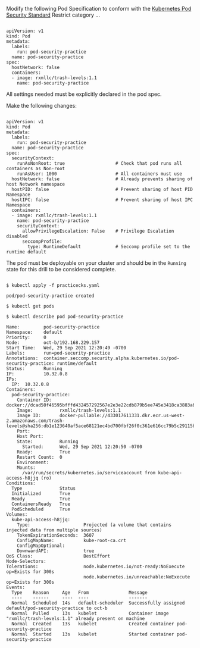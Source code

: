 <!-- CKS Self-Study Mod 5 -->

Modify the following Pod Specification to conform with the [Kubernetes Pod Security Standard](https://kubernetes.io/docs/concepts/security/pod-security-standards/) Restrict category
...
<pre class="wp-block-code"><code>
apiVersion: v1
kind: Pod
metadata:
  labels:
    run: pod-security-practice
  name: pod-security-practice
spec:
  hostNetwork: false
  containers:
  - image: rxmllc/trash-levels:1.1
    name: pod-security-practice
</code></pre>

All settings needed must be explicitly declared in the pod spec.

Make the following changes:

<pre class="wp-block-code"><code>
apiVersion: v1
kind: Pod
metadata:
  labels:
    run: pod-security-practice
  name: pod-security-practice
spec:
  securityContext:
    runAsNonRoot: true                   # Check that pod runs all containers as Non-root
    runAsUser: 1000                      # All containers must use
  hostNetwork: false                     # Already prevents sharing of host Network namespace
  hostPID: false                         # Prevent sharing of host PID Namespace
  hostIPC: false                         # Prevent sharing of host IPC Namespace
  containers:
  - image: rxmllc/trash-levels:1.1
    name: pod-security-practice
    securityContext:
      allowPrivilegeEscalation: False    # Privilege Escalation disabled
      seccompProfile:
        type: RuntimeDefault             # Seccomp profile set to the runtime default
</code></pre>



The pod must be deployable on your cluster and should be in the <code>Running</code> state for this drill to be considered complete.

<pre class="wp-block-code"><code>
$ kubectl apply -f practicecks.yaml

pod/pod-security-practice created

$ kubectl get pods

$ kubectl describe pod pod-security-practice

Name:         pod-security-practice
Namespace:    default
Priority:     0
Node:         oct-b/192.168.229.157
Start Time:   Wed, 29 Sep 2021 12:20:49 -0700
Labels:       run=pod-security-practice
Annotations:  container.seccomp.security.alpha.kubernetes.io/pod-security-practice: runtime/default
Status:       Running
IP:           10.32.0.8
IPs:
  IP:  10.32.0.8
Containers:
  pod-security-practice:
    Container ID:   docker://dcad50f46595bfffd432457292567e2e3e22cdb879b5ee745e3418ca3883abb4
    Image:          rxmllc/trash-levels:1.1
    Image ID:       docker-pullable://433017611331.dkr.ecr.us-west-2.amazonaws.com/trash-levels@sha256:db1e123640af5ace68121ec4bd700fbf26f0c361e616cc79b5c29115bc6ce90d
    Port:           <none>
    Host Port:      <none>
    State:          Running
      Started:      Wed, 29 Sep 2021 12:20:50 -0700
    Ready:          True
    Restart Count:  0
    Environment:    <none>
    Mounts:
      /var/run/secrets/kubernetes.io/serviceaccount from kube-api-access-h8jjq (ro)
Conditions:
  Type              Status
  Initialized       True
  Ready             True
  ContainersReady   True
  PodScheduled      True
Volumes:
  kube-api-access-h8jjq:
    Type:                    Projected (a volume that contains injected data from multiple sources)
    TokenExpirationSeconds:  3607
    ConfigMapName:           kube-root-ca.crt
    ConfigMapOptional:       <nil>
    DownwardAPI:             true
QoS Class:                   BestEffort
Node-Selectors:              <none>
Tolerations:                 node.kubernetes.io/not-ready:NoExecute op=Exists for 300s
                             node.kubernetes.io/unreachable:NoExecute op=Exists for 300s
Events:
  Type    Reason     Age   From               Message
  ----    ------     ----  ----               -------
  Normal  Scheduled  14s   default-scheduler  Successfully assigned default/pod-security-practice to oct-b
  Normal  Pulled     13s   kubelet            Container image "rxmllc/trash-levels:1.1" already present on machine
  Normal  Created    13s   kubelet            Created container pod-security-practice
  Normal  Started    13s   kubelet            Started container pod-security-practice
</code></pre>